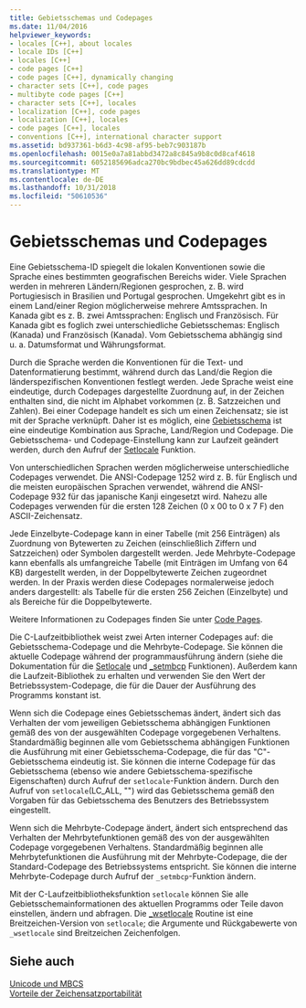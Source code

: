 ```yaml
---
title: Gebietsschemas und Codepages
ms.date: 11/04/2016
helpviewer_keywords:
- locales [C++], about locales
- locale IDs [C++]
- locales [C++]
- code pages [C++]
- code pages [C++], dynamically changing
- character sets [C++], code pages
- multibyte code pages [C++]
- character sets [C++], locales
- localization [C++], code pages
- localization [C++], locales
- code pages [C++], locales
- conventions [C++], international character support
ms.assetid: bd937361-b6d3-4c98-af95-beb7c903187b
ms.openlocfilehash: 0015e0a7a81abbd3472a8c845a9b8c0d8caf4618
ms.sourcegitcommit: 6052185696adca270bc9bdbec45a626dd89cdcdd
ms.translationtype: MT
ms.contentlocale: de-DE
ms.lasthandoff: 10/31/2018
ms.locfileid: "50610536"
---
```

# <a name="locales-and-code-pages"></a>Gebietsschemas und Codepages

Eine Gebietsschema-ID spiegelt die lokalen Konventionen sowie die Sprache eines bestimmten geografischen Bereichs wider. Viele Sprachen werden in mehreren Ländern/Regionen gesprochen, z. B. wird Portugiesisch in Brasilien und Portugal gesprochen. Umgekehrt gibt es in einem Land/einer Region möglicherweise mehrere Amtssprachen. In Kanada gibt es z. B. zwei Amtssprachen: Englisch und Französisch. Für Kanada gibt es foglich zwei unterschiedliche Gebietsschemas: Englisch (Kanada) und Französisch (Kanada). Vom Gebietsschema abhängig sind u. a. Datumsformat und Währungsformat.

Durch die Sprache werden die Konventionen für die Text- und Datenformatierung bestimmt, während durch das Land/die Region die länderspezifischen Konventionen festlegt werden. Jede Sprache weist eine eindeutige, durch Codepages dargestellte Zuordnung auf, in der Zeichen enthalten sind, die nicht im Alphabet vorkommen (z. B. Satzzeichen und Zahlen). Bei einer Codepage handelt es sich um einen Zeichensatz; sie ist mit der Sprache verknüpft. Daher ist es möglich, eine [Gebietsschema](../c-runtime-library/locale.md) ist eine eindeutige Kombination aus Sprache, Land/Region und Codepage. Die Gebietsschema- und Codepage-Einstellung kann zur Laufzeit geändert werden, durch den Aufruf der [Setlocale](../c-runtime-library/reference/setlocale-wsetlocale.md) Funktion.

Von unterschiedlichen Sprachen werden möglicherweise unterschiedliche Codepages verwendet. Die ANSI-Codepage 1252 wird z. B. für Englisch und die meisten europäischen Sprachen verwendet, während die ANSI-Codepage 932 für das japanische Kanji eingesetzt wird. Nahezu alle Codepages verwenden für die ersten 128 Zeichen (0 x 00 to 0 x 7 F) den ASCII-Zeichensatz.

Jede Einzelbyte-Codepage kann in einer Tabelle (mit 256 Einträgen) als Zuordnung von Bytewerten zu Zeichen (einschließlich Ziffern und Satzzeichen) oder Symbolen dargestellt werden. Jede Mehrbyte-Codepage kann ebenfalls als umfangreiche Tabelle (mit Einträgen im Umfang von 64 KB) dargestellt werden, in der Doppelbytewerte Zeichen zugeordnet werden. In der Praxis werden diese Codepages normalerweise jedoch anders dargestellt: als Tabelle für die ersten 256 Zeichen (Einzelbyte) und als Bereiche für die Doppelbytewerte.

Weitere Informationen zu Codepages finden Sie unter [Code Pages](../c-runtime-library/code-pages.md).

Die C-Laufzeitbibliothek weist zwei Arten interner Codepages auf: die Gebietsschema-Codepage und die Mehrbyte-Codepage. Sie können die aktuelle Codepage während der programmausführung ändern (siehe die Dokumentation für die [Setlocale](../c-runtime-library/reference/setlocale-wsetlocale.md) und [_setmbcp](../c-runtime-library/reference/setmbcp.md) Funktionen). Außerdem kann die Laufzeit-Bibliothek zu erhalten und verwenden Sie den Wert der Betriebssystem-Codepage, die für die Dauer der Ausführung des Programms konstant ist.

Wenn sich die Codepage eines Gebietsschemas ändert, ändert sich das Verhalten der vom jeweiligen Gebietsschema abhängigen Funktionen gemäß des von der ausgewählten Codepage vorgegebenen Verhaltens. Standardmäßig beginnen alle vom Gebietsschema abhängigen Funktionen die Ausführung mit einer Gebietsschema-Codepage, die für das "C"-Gebietsschema eindeutig ist. Sie können die interne Codepage für das Gebietsschema (ebenso wie andere Gebietsschema-spezifische Eigenschaften) durch Aufruf der `setlocale`-Funktion ändern. Durch den Aufruf von `setlocale`(LC_ALL, "") wird das Gebietsschema gemäß den Vorgaben für das Gebietsschema des Benutzers des Betriebssystem eingestellt.

Wenn sich die Mehrbyte-Codepage ändert, ändert sich entsprechend das Verhalten der Mehrbytefunktionen gemäß des von der ausgewählten Codepage vorgegebenen Verhaltens. Standardmäßig beginnen alle Mehrbytefunktionen die Ausführung mit der Mehrbyte-Codepage, die der Standard-Codepage des Betriebssystems entspricht. Sie können die interne Mehrbyte-Codepage durch Aufruf der `_setmbcp`-Funktion ändern.

Mit der C-Laufzeitbibliotheksfunktion `setlocale` können Sie alle Gebietsschemainformationen des aktuellen Programms oder Teile davon einstellen, ändern und abfragen. Die [_wsetlocale](../c-runtime-library/reference/setlocale-wsetlocale.md) Routine ist eine Breitzeichen-Version von `setlocale`; die Argumente und Rückgabewerte von `_wsetlocale` sind Breitzeichen Zeichenfolgen.

## <a name="see-also"></a>Siehe auch

[Unicode und MBCS](../text/unicode-and-mbcs.md)<br/>
[Vorteile der Zeichensatzportabilität](../text/benefits-of-character-set-portability.md)